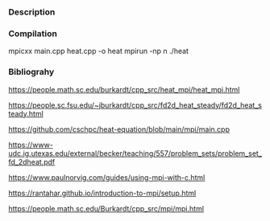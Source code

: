 ### Description

### Compilation

mpicxx main.cpp heat.cpp -o heat
mpirun -np n ./heat

### Bibliograhy

https://people.math.sc.edu/burkardt/cpp_src/heat_mpi/heat_mpi.html

https://people.sc.fsu.edu/~jburkardt/cpp_src/fd2d_heat_steady/fd2d_heat_steady.html

https://github.com/cschpc/heat-equation/blob/main/mpi/main.cpp

https://www-udc.ig.utexas.edu/external/becker/teaching/557/problem_sets/problem_set_fd_2dheat.pdf

https://www.paulnorvig.com/guides/using-mpi-with-c.html

https://rantahar.github.io/introduction-to-mpi/setup.html

https://people.math.sc.edu/Burkardt/cpp_src/mpi/mpi.html
